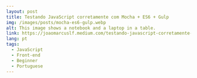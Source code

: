 ```yaml
---
layout: post
title: Testando JavaScript corretamente com Mocha + ES6 + Gulp
img: /images/posts/mocha-es6-gulp.webp
alt: This image shows a notebook and a laptop in a table.
link: https://joaomarcuslf.medium.com/testando-javascript-corretamente-com-mocha-es6-gulp-a29e9e4f25c1
lang: pt
tags:
  - JavaScript
  - Front-end
  - Beginner
  - Portuguese
---
```

